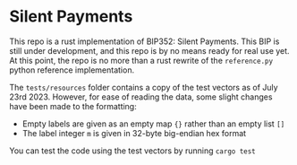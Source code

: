 # Silent Payments

This repo is a rust implementation of BIP352: Silent Payments.
This BIP is still under development, and this repo is by no means ready for real use yet.
At this point, the repo is no more than a rust rewrite of the `reference.py` python reference implementation.

The `tests/resources` folder contains a copy of the test vectors as of July 23rd 2023.
However, for ease of reading the data, some slight changes have been made to the formatting:

- Empty labels are given as an empty map `{}` rather than an empty list `[]`
- The label integer `m` is given in 32-byte big-endian hex format

You can test the code using the test vectors by running `cargo test` 
